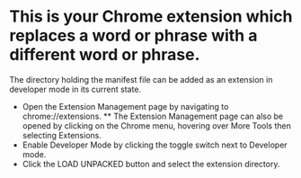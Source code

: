 # This is your Chrome extension which replaces a word or phrase with a different word or phrase. 

The directory holding the manifest file can be added as an extension in developer mode in its current state.

* Open the Extension Management page by navigating to chrome://extensions.
** The Extension Management page can also be opened by clicking on the Chrome menu, hovering over More Tools then selecting Extensions.
* Enable Developer Mode by clicking the toggle switch next to Developer mode.
* Click the LOAD UNPACKED button and select the extension directory.